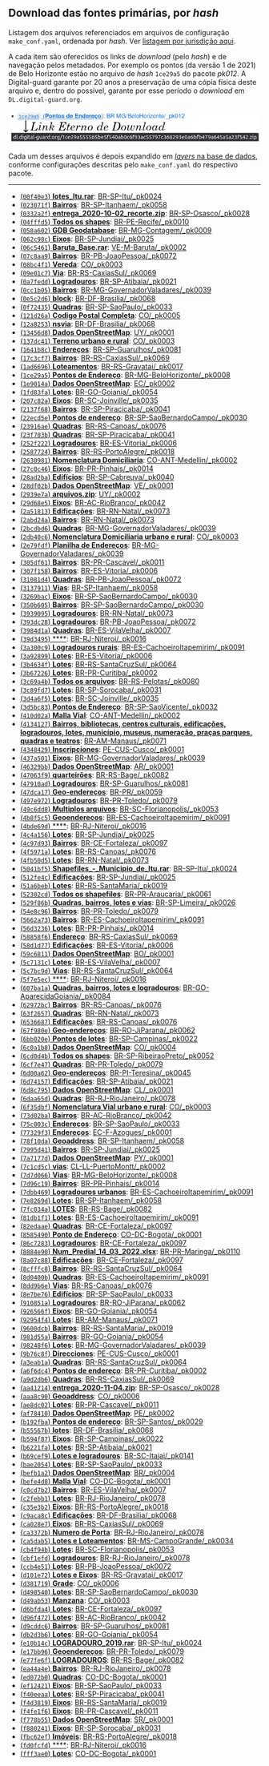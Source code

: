 ## Download das fontes primárias, por *hash*

Listagem dos arquivos referenciados em arquivos de configuração `make_conf.yaml`, ordenada por *hash*. Ver [listagem por jurisdição aqui](list-primaryData-byJurisdic.md).

A cada item são oferecidos os links de *download* (pelo *hash*) e de navegação pelos metadados. Por exemplo os pontos (da versão 1 de 2021) de Belo Horizonte estão no  arquivo de *hash* `1ce29a5` do pacote *pk012*. A Digital-guard garante por 20 anos a preservação de uma cópia física deste arquivo e, dentro do possível, garante por esse período o *download* em `DL.digital-guard.org`.

![](../assets/a4a-linkEternoDL-hashList.png)

Cada um desses arquivos é depois expandido em [*layers* na base de dados](ftypes.md), conforme configurações descritas pelo  `make_conf.yaml` do respectivo pacote.

------

 - [(`00f40e3`) **lotes_Itu.rar**](http://dl.digital-guard.org/00f40e3731f0e04b8d1050a4716385f412aed5b32b560a47cc321ef4ea5413f8.rar): [BR-SP-Itu/_pk0024 ](http://git.digital-guard.org/preserv-BR/blob/main/data/SP/Itu/_pk0024.01)
 - [(`023071f`) **Bairros**](http://dl.digital-guard.org/023071f87e4bb37e46d42cee7841f3a2119b8f65d2778604af3644f279cf89f1.zip): [BR-SP-Itanhaem/_pk0058 ](http://git.digital-guard.org/preserv-BR/blob/main/data/SP/Itanhaem/_pk0058.01)
 - [(`0332a2f`) **entrega_2020-10-02_recorte.zip**](http://dl.digital-guard.org/0332a2f00b8cd344818b1b734859c44c7d6b7604d347ce1619455d9bf2629d64.zip): [BR-SP-Osasco/_pk0028 ](http://git.digital-guard.org/preserv-BR/blob/main/data/SP/Osasco/_pk0028.01)
 - [(`04fffd5`) **Todos os shapes**](http://dl.digital-guard.org/04fffd56aef1c5a53cb35e5864b940b0b103e6e4752adcff7d4f30a2cb99ddb6.zip): [BR-PE-Recife/_pk0010 ](http://git.digital-guard.org/preserv-BR/blob/main/data/PE/Recife/_pk0010.01)
 - [(`058a602`) **GDB Geodatabase**](http://dl.digital-guard.org/058a6022054e8b3f9ba81f25f7511b58cbd4ad616b0510033b917f3f7f9f23d5.rar): [BR-MG-Contagem/_pk0009 ](http://git.digital-guard.org/preserv-BR/blob/main/data/MG/Contagem/_pk0009.01)
 - [(`062c98c`) **Eixos**](http://dl.digital-guard.org/062c98c3fc074c76a5ff8d1bb3ad97b120d4a60d2e75c835fd6ff096f466da58.zip): [BR-SP-Jundiai/_pk0025 ](http://git.digital-guard.org/preserv-BR/blob/main/data/SP/Jundiai/_pk0025.01)
 - [(`06c5461`) **Baruta_Base.rar**](http://dl.digital-guard.org/06c5461d0c7bdebd504d4033bab337b2d7a4aa236562e0704b9e49bc926a1fba.rar): [VE-M-Baruta/_pk0002 ](http://git.digital-guard.org/preserv-VE/blob/main/data/M/Baruta/_pk0002.01)
 - [(`07c8aa9`) **Bairros**](http://dl.digital-guard.org/07c8aa95c98efecaa6e0a1e4667f4c2452f519477011cba4355f294c07d465c1.zip): [BR-PB-JoaoPessoa/_pk0072 ](http://git.digital-guard.org/preserv-BR/blob/main/data/PB/JoaoPessoa/_pk0072.01)
 - [(`08bc4f1`) **Vereda**](http://dl.digital-guard.org/08bc4f124ca0a65d9eae97663eca0894d3bb4d37ead1168b767a540b68db324f.zip): [CO/_pk0003 ](http://git.digital-guard.org/preserv-CO/blob/main/data/_pk0003.01)
 - [(`09e01c7`) **Via**](http://dl.digital-guard.org/09e01c7ab557f61a35999b32585f72059e983600606ea2870e1520e284815165.zip): [BR-RS-CaxiasSul/_pk0069 ](http://git.digital-guard.org/preserv-BR/blob/main/data/RS/CaxiasSul/_pk0069.01)
 - [(`0a7fedd`) **Logradouros**](http://dl.digital-guard.org/0a7fedd6e8e30541f706fa7f77166a183a3cc43d2b1d3d3d0a8d3fb7f077e804.zip): [BR-SP-Atibaia/_pk0021 ](http://git.digital-guard.org/preserv-BR/blob/main/data/SP/Atibaia/_pk0021.01)
 - [(`0cc1b05`) **Bairros**](http://dl.digital-guard.org/0cc1b05163361968a5681e971c8ab1395fcca1ba4b48150a7522a90b836727e3.zip): [BR-MG-GovernadorValadares/_pk0039 ](http://git.digital-guard.org/preserv-BR/blob/main/data/MG/GovernadorValadares/_pk0039.01)
 - [(`0e5c2d6`) **block**](http://dl.digital-guard.org/0e5c2d6d8728b11d7a89ada7fb7639756e479761c57b1aa23d9f4bcdec8d480d.zip): [BR-DF-Brasilia/_pk0068 ](http://git.digital-guard.org/preserv-BR/blob/main/data/DF/Brasilia/_pk0068.01)
 - [(`0f72435`) **Quadras**](http://dl.digital-guard.org/0f724350c2511ec58873a9dcaeec51a6756f9258b2b4ecd953884198e0350cbc.zip): [BR-SP-SaoPaulo/_pk0033 ](http://git.digital-guard.org/preserv-BR/blob/main/data/SP/SaoPaulo/_pk0033.01)
 - [(`121d26a`) **Codigo Postal Completa**](http://dl.digital-guard.org/121d26a488ae9b2dd73e72e2d9495a9b892ca3068b95fe969fc64610d7615ff8.zip): [CO/_pk0005 ](http://git.digital-guard.org/preserv-CO/blob/main/data/_pk0005.01)
 - [(`12a8253`) **nsvia**](http://dl.digital-guard.org/12a8253e85ad740a408c73dc73224b5b939d8125fdbdf73ae8355338d1250730.zip): [BR-DF-Brasilia/_pk0068 ](http://git.digital-guard.org/preserv-BR/blob/main/data/DF/Brasilia/_pk0068.01)
 - [(`13456d8`) **Dados OpenStreetMap**](http://dl.digital-guard.org/13456d87d099ac5b0a16203b1b41081e2a520208656f5bd963bf76d6cd738678.pbf): [UY/_pk0001 ](http://git.digital-guard.org/preserv-UY/blob/main/data/_pk0001.01)
 - [(`137dc41`) **Terreno urbano e rural**](http://dl.digital-guard.org/137dc416e70776ac57c37a4fb0cb9bedb1468e91ed73eaa656ddee91011daed7.zip): [CO/_pk0003 ](http://git.digital-guard.org/preserv-CO/blob/main/data/_pk0003.01)
 - [(`1641b8c`) **Endereços**](http://dl.digital-guard.org/1641b8c5fe5a2e9141939bb7353bda4fda1ea04d7a631a4d012e4759d1bf8447.zip): [BR-SP-Guarulhos/_pk0081 ](http://git.digital-guard.org/preserv-BR/blob/main/data/SP/Guarulhos/_pk0081.01)
 - [(`17c3cf7`) **Bairros**](http://dl.digital-guard.org/17c3cf7a5fc8429b79ab09193162a627ef9d93123f7b31e1f51435ef1a8c028c.zip): [BR-RS-CaxiasSul/_pk0069 ](http://git.digital-guard.org/preserv-BR/blob/main/data/RS/CaxiasSul/_pk0069.01)
 - [(`1ad6696`) **Loteamentos**](http://dl.digital-guard.org/1ad669693352407105ccdeb37a4398d62b0accb25888122c84afe2788c121c7b.rar): [BR-RS-Gravatai/_pk0017 ](http://git.digital-guard.org/preserv-BR/blob/main/data/RS/Gravatai/_pk0017.01)
 - [(`1ce29a5`) **Pontos de Endereço**](http://dl.digital-guard.org/1ce29a555565be5f540ab0c6f93ac55797c368293e0a6bfb479a645a5a23f542.zip): [BR-MG-BeloHorizonte/_pk0008 ](http://git.digital-guard.org/preserv-BR/blob/main/data/MG/BeloHorizonte/_pk0008.01)
 - [(`1e9014a`) **Dados OpenStreetMap**](http://dl.digital-guard.org/1e9014a224dd457fdb88d2b151c00d3bb5d43b3ad0284b27240fbba0b2afbe96.pbf): [EC/_pk0002 ](http://git.digital-guard.org/preserv-EC/blob/main/data/_pk0002.01)
 - [(`1fd83fa`) **Lotes**](http://dl.digital-guard.org/1fd83fa52b1a8b9179f8e38703b1a33a30256f68994794404acde1ad786dac7e.zip): [BR-GO-Goiania/_pk0054 ](http://git.digital-guard.org/preserv-BR/blob/main/data/GO/Goiania/_pk0054.01)
 - [(`207c82a`) **Eixos**](http://dl.digital-guard.org/207c82a3f2fa79f943c7b393b0e4fe636ff60305302f9c64c8364851fc6bf6c2.zip): [BR-SC-Joinville/_pk0035 ](http://git.digital-guard.org/preserv-BR/blob/main/data/SC/Joinville/_pk0035.01)
 - [(`2137f68`) **Bairros**](http://dl.digital-guard.org/2137f68df828ce00c276a38b969cd651efcc2f8300f9fb4a716b6fd10019862f.zip): [BR-SP-Piracicaba/_pk0041 ](http://git.digital-guard.org/preserv-BR/blob/main/data/SP/Piracicaba/_pk0041.01)
 - [(`22ecd5e`) **Pontos de endereço**](http://dl.digital-guard.org/22ecd5ef4ca76adef213fa422d9b5e4198f0667df598c511c30e512bb10aaedd.zip): [BR-SP-SaoBernardoCampo/_pk0030 ](http://git.digital-guard.org/preserv-BR/blob/main/data/SP/SaoBernardoCampo/_pk0030.01)
 - [(`23916ae`) **Quadras**](http://dl.digital-guard.org/23916aea28282c1c2485ff18fa561728bcfc087c2999d9a9575658e32a66f782.zip): [BR-RS-Canoas/_pk0076 ](http://git.digital-guard.org/preserv-BR/blob/main/data/RS/Canoas/_pk0076.01)
 - [(`23f703b`) **Quadras**](http://dl.digital-guard.org/23f703b7d1611ea29f53fe3bd2617a5939fe96d21453004838d7fe61064dae45.zip): [BR-SP-Piracicaba/_pk0041 ](http://git.digital-guard.org/preserv-BR/blob/main/data/SP/Piracicaba/_pk0041.01)
 - [(`252f222`) **Logradouros**](http://dl.digital-guard.org/252f2228f3400be3f6fdbef5a99b3aacf1ed0232ab73675ed918f9b5f8743752.zip): [BR-ES-Vitoria/_pk0006 ](http://git.digital-guard.org/preserv-BR/blob/main/data/ES/Vitoria/_pk0006.01)
 - [(`2587724`) **Bairros**](http://dl.digital-guard.org/258772459588f7941ac6eeda7c6839df02d58741cf6bc3e48825aecd60418251.zip): [BR-RS-PortoAlegre/_pk0018 ](http://git.digital-guard.org/preserv-BR/blob/main/data/RS/PortoAlegre/_pk0018.01)
 - [(`2630981`) **Nomenclatura Domiciliaria**](http://dl.digital-guard.org/2630981b3e7c796f23a938d8c727ed47cf890547336ead89738b96e67fe62e7a.zip): [CO-ANT-Medellin/_pk0002 ](http://git.digital-guard.org/preserv-CO/blob/main/data/ANT/Medellin/_pk0002.01)
 - [(`27c0c46`) **Eixos**](http://dl.digital-guard.org/27c0c467222a668837f62e9f40ac85f94685ea50f3d655207384f2343d13f573.rar): [BR-PR-Pinhais/_pk0014 ](http://git.digital-guard.org/preserv-BR/blob/main/data/PR/Pinhais/_pk0014.01)
 - [(`28ad2ba`) **Edifícios**](http://dl.digital-guard.org/28ad2bab16b023135e52a101d2e1ddf3337806de3922599a10598b9f2131e3d2.zip): [BR-SP-Cabreuva/_pk0040 ](http://git.digital-guard.org/preserv-BR/blob/main/data/SP/Cabreuva/_pk0040.01)
 - [(`28df02b`) **Dados OpenStreetMap**](http://dl.digital-guard.org/28df02b8889548e0913d2337ee4f4cadb0e5798e377bbc95f753d4269440526c.pbf): [VE/_pk0001 ](http://git.digital-guard.org/preserv-VE/blob/main/data/_pk0001.01)
 - [(`2939e7a`) **arquivos.zip**](http://dl.digital-guard.org/2939e7ae1ee8801dd10619301ec034afb5c37d68b440a4d3f2b8416d30c1c13b.zip): [UY/_pk0002 ](http://git.digital-guard.org/preserv-UY/blob/main/data/_pk0002.01)
 - [(`29d68e5`) **Eixos**](http://dl.digital-guard.org/29d68e5ce006079b06b710cc2df3aa08d6cb6934f32bc0b29fc46d3e8272ff77.rar): [BR-AC-RioBranco/_pk0042 ](http://git.digital-guard.org/preserv-BR/blob/main/data/AC/RioBranco/_pk0042.01)
 - [(`2a51813`) **Edificações**](http://dl.digital-guard.org/2a5181306cd0b82550fa9901efd9dfa8d2865a053537c5ab6b784b06edbbd568.zip): [BR-RN-Natal/_pk0073 ](http://git.digital-guard.org/preserv-BR/blob/main/data/RN/Natal/_pk0073.01)
 - [(`2abd24a`) **Bairros**](http://dl.digital-guard.org/2abd24ace6842e2257f9e89bc7137de259ab9a1ea6175b3486911b99fca6dfdc.zip): [BR-RN-Natal/_pk0073 ](http://git.digital-guard.org/preserv-BR/blob/main/data/RN/Natal/_pk0073.01)
 - [(`2bcdbd6`) **Quadras**](http://dl.digital-guard.org/2bcdbd6a2ddf4fd810147a106616f404c69a9c38bc02531fe3fa9f27acab25a6.zip): [BR-MG-GovernadorValadares/_pk0039 ](http://git.digital-guard.org/preserv-BR/blob/main/data/MG/GovernadorValadares/_pk0039.01)
 - [(`2db40c6`) **Nomenclatura Domiciliaria urbano e rural**](http://dl.digital-guard.org/2db40c6a0a4ddc0bb0f765a9195c34b258de49b179f90cd54244406e0c62df83.zip): [CO/_pk0003 ](http://git.digital-guard.org/preserv-CO/blob/main/data/_pk0003.01)
 - [(`2e79fdf`) **Planilha de Endereços**](http://dl.digital-guard.org/2e79fdf013a8de68e071c2f2a9911bc98196254bc9b9f39482cb0941a146b485.zip): [BR-MG-GovernadorValadares/_pk0039 ](http://git.digital-guard.org/preserv-BR/blob/main/data/MG/GovernadorValadares/_pk0039.01)
 - [(`305df61`) **Bairros**](http://dl.digital-guard.org/305df61c61e90caef0a0409a09b7d01a56beb6e107ae4430188617c7058f02a1.zip): [BR-PR-Cascavel/_pk0011 ](http://git.digital-guard.org/preserv-BR/blob/main/data/PR/Cascavel/_pk0011.01)
 - [(`307f158`) **Bairros**](http://dl.digital-guard.org/307f158ccd7d9ff8f7ec9767de719595fde4ea759c14316d478da176c23303fe.zip): [BR-ES-Vitoria/_pk0006 ](http://git.digital-guard.org/preserv-BR/blob/main/data/ES/Vitoria/_pk0006.01)
 - [(`31081d4`) **Quadras**](http://dl.digital-guard.org/31081d4d9daf71ca3e0b11d06b228fd62d8eb326c889cc41af699d1d57f4c23e.zip): [BR-PB-JoaoPessoa/_pk0072 ](http://git.digital-guard.org/preserv-BR/blob/main/data/PB/JoaoPessoa/_pk0072.01)
 - [(`3137911`) **Vias**](http://dl.digital-guard.org/3137911874246d45f025f2b98066f1e7a31543332e175e83f433005d131c40fe.zip): [BR-SP-Itanhaem/_pk0058 ](http://git.digital-guard.org/preserv-BR/blob/main/data/SP/Itanhaem/_pk0058.01)
 - [(`3269bac`) **Eixos**](http://dl.digital-guard.org/3269bacc09d450b4d7496a2bc749ece94b1f48462ba0aae70d902404256bc433.zip): [BR-SP-SaoBernardoCampo/_pk0030 ](http://git.digital-guard.org/preserv-BR/blob/main/data/SP/SaoBernardoCampo/_pk0030.01)
 - [(`350b605`) **Bairros**](http://dl.digital-guard.org/350b605174967b94ef49ce1bbac0352dd76e2175e5eae1b8e5b730cd9950d133.zip): [BR-SP-SaoBernardoCampo/_pk0030 ](http://git.digital-guard.org/preserv-BR/blob/main/data/SP/SaoBernardoCampo/_pk0030.01)
 - [(`3939095`) **Logradouros**](http://dl.digital-guard.org/3939095828b4c0ec81efbcfca8f718d33e503dd8689e06d624c7957ba7fbb918.zip): [BR-RN-Natal/_pk0073 ](http://git.digital-guard.org/preserv-BR/blob/main/data/RN/Natal/_pk0073.01)
 - [(`393dc28`) **Logradouros**](http://dl.digital-guard.org/393dc287ca1b626ecb180b40d6c9ec2ebc74a3364444a4418d77e7225c32f3f7.zip): [BR-PB-JoaoPessoa/_pk0072 ](http://git.digital-guard.org/preserv-BR/blob/main/data/PB/JoaoPessoa/_pk0072.01)
 - [(`3984d1a`) **Quadras**](http://dl.digital-guard.org/3984d1a48b63d858fdfbe7829e493d1c35650546eb84039a59f9008de9bc4871.zip): [BR-ES-VilaVelha/_pk0007 ](http://git.digital-guard.org/preserv-BR/blob/main/data/ES/VilaVelha/_pk0007.01)
 - [(`39d3495`) ****](http://dl.digital-guard.org/39d34950c7c61a89cfc2b4d70b0b34a85b346b41741331009205de0f06c86805.zip): [BR-RJ-Niteroi/_pk0016 ](http://git.digital-guard.org/preserv-BR/blob/main/data/RJ/Niteroi/_pk0016.01)
 - [(`3a300c9`) **Logradouros rurais**](http://dl.digital-guard.org/3a300c9f9836c3ea1af53bfdff81e4d663c413f688fdd9c9f583105c19f3ec39.zip): [BR-ES-CachoeiroItapemirim/_pk0091 ](http://git.digital-guard.org/preserv-BR/blob/main/data/ES/CachoeiroItapemirim/_pk0091.01)
 - [(`3a92899`) **Lotes**](http://dl.digital-guard.org/3a92899e5a7e87acb92cca7198cc0e894bac9ac96c2192b12b668d1e1d598898.zip): [BR-ES-Vitoria/_pk0006 ](http://git.digital-guard.org/preserv-BR/blob/main/data/ES/Vitoria/_pk0006.01)
 - [(`3b4634f`) **Lotes**](http://dl.digital-guard.org/3b4634f38fafd4d3a779b1f7a1075ab2fd6b951509290849f26813319920b2fa.zip): [BR-RS-SantaCruzSul/_pk0064 ](http://git.digital-guard.org/preserv-BR/blob/main/data/RS/SantaCruzSul/_pk0064.01)
 - [(`3b67226`) **Lotes**](http://dl.digital-guard.org/3b67226b43d2093e81204c1ed089eafafe0ffd92ce8fe98bd8db1f45b2e3bfb1.zip): [BR-PR-Curitiba/_pk0002 ](http://git.digital-guard.org/preserv-BR/blob/main/data/PR/Curitiba/_pk0002.01)
 - [(`3c69a4b`) **Todos os arquivos**](http://dl.digital-guard.org/3c69a4bf2fa9cce1b701968f6c970230e51ee2a656f7168f384f5066a05eaba2.zip): [BR-RS-Pelotas/_pk0080 ](http://git.digital-guard.org/preserv-BR/blob/main/data/RS/Pelotas/_pk0080.01)
 - [(`3c89fd7`) **Lotes**](http://dl.digital-guard.org/3c89fd728a33d781a60088e8b384295e92e70c96b6c9fed78bd4f36f819df67a.zip): [BR-SP-Sorocaba/_pk0031 ](http://git.digital-guard.org/preserv-BR/blob/main/data/SP/Sorocaba/_pk0031.01)
 - [(`3d4a6f5`) **Lotes**](http://dl.digital-guard.org/3d4a6f528249d062a0bcfb18aa6c115828bb651a164617489c14017b6433c02a.zip): [BR-SC-Joinville/_pk0035 ](http://git.digital-guard.org/preserv-BR/blob/main/data/SC/Joinville/_pk0035.01)
 - [(`3d5bc83`) **Pontos de Endereço**](http://dl.digital-guard.org/3d5bc83bbbfd7e28857d36e6cf9df06bcd1d9de257018d684a3dd91608c55742.zip): [BR-SP-SaoVicente/_pk0032 ](http://git.digital-guard.org/preserv-BR/blob/main/data/SP/SaoVicente/_pk0032.01)
 - [(`410d02a`) **Malla Vial**](http://dl.digital-guard.org/410d02a87e8d2955849ba644ed8830f3d6761b31f4d0dbf044d39975ffc02be1.zip): [CO-ANT-Medellin/_pk0002 ](http://git.digital-guard.org/preserv-CO/blob/main/data/ANT/Medellin/_pk0002.01)
 - [(`4134127`) **Bairros, bibliotecas, centros culturais, edificações, logradouros, lotes, município, museus, numeração, praças parques, quadras e teatros**](http://dl.digital-guard.org/4134127ab8fe9d96a17d1cfb833437de98a0186e7121db4994ae4763ab4d542a.rar): [BR-AM-Manaus/_pk0071 ](http://git.digital-guard.org/preserv-BR/blob/main/data/AM/Manaus/_pk0071.01)
 - [(`4348429`) **Inscripciones**](http://dl.digital-guard.org/43484294f9190a3a050e097e0c106f8da16169a3e1dff9d00ea04aae6e9cbe1a.zip): [PE-CUS-Cusco/_pk0001 ](http://git.digital-guard.org/preserv-PE/blob/main/data/CUS/Cusco/_pk0001.01)
 - [(`437a501`) **Eixos**](http://dl.digital-guard.org/437a5012420b1bdc748ea571eabfa0aee6154c41196fe898c383d76e61a5c5db.zip): [BR-MG-GovernadorValadares/_pk0039 ](http://git.digital-guard.org/preserv-BR/blob/main/data/MG/GovernadorValadares/_pk0039.01)
 - [(`46329bb`) **Dados OpenStreetMap**](http://dl.digital-guard.org/46329bbdca69ece2efb6be39f840d8c87f6b6472f93257aad87588598787ba95.pbf): [AR/_pk0001 ](http://git.digital-guard.org/preserv-AR/blob/main/data/_pk0001.01)
 - [(`47063f9`) **quarteirões**](http://dl.digital-guard.org/47063f994f552e27c3b528fcc60cb03e36923b6875dd862dc54062e0ecb3bf60.zip): [BR-RS-Bage/_pk0082 ](http://git.digital-guard.org/preserv-BR/blob/main/data/RS/Bage/_pk0082.01)
 - [(`47910ad`) **Logradouros**](http://dl.digital-guard.org/47910adcd297a9ba875d89dacc91bc6b2a37d6eab4910964253e117c1484b4c5.zip): [BR-SP-Guarulhos/_pk0081 ](http://git.digital-guard.org/preserv-BR/blob/main/data/SP/Guarulhos/_pk0081.01)
 - [(`47dca17`) **Geo-endereços**](http://dl.digital-guard.org/47dca17c620c1c34ac091dac19afb8851f1d8f9a907094a0f40a0310e774445d.zip): [BR-PR/_pk0059 ](http://git.digital-guard.org/preserv-BR/blob/main/data/PR/_pk0059.01)
 - [(`497e972`) **Logradouros**](http://dl.digital-guard.org/497e972dd7415c9465e32e95d87d88d927327d5469d3c4f5a2aac306b6966404.zip): [BR-PR-Toledo/_pk0079 ](http://git.digital-guard.org/preserv-BR/blob/main/data/PR/Toledo/_pk0079.01)
 - [(`49c6dd8`) **Multiplos arquivos**](http://dl.digital-guard.org/49c6dd8968a97b80ddd50f37db3204ae63278f7a9cda94fa35b03429d53a96a6.rar): [BR-SC-Florianopolis/_pk0053 ](http://git.digital-guard.org/preserv-BR/blob/main/data/SC/Florianopolis/_pk0053.01)
 - [(`4b8f5c5`) **Geoenderecos**](http://dl.digital-guard.org/4b8f5c5264e567014e98d3314a49ba2a1c71f8da5cba66572671fe674b7788f1.zip): [BR-ES-CachoeiroItapemirim/_pk0091 ](http://git.digital-guard.org/preserv-BR/blob/main/data/ES/CachoeiroItapemirim/_pk0091.01)
 - [(`4bde69d`) ****](http://dl.digital-guard.org/4bde69d0057c0785598f98963fdae3dc90420fb8f163652d70b659210da0ae2b.zip): [BR-RJ-Niteroi/_pk0016 ](http://git.digital-guard.org/preserv-BR/blob/main/data/RJ/Niteroi/_pk0016.01)
 - [(`4c4a156`) **Lotes**](http://dl.digital-guard.org/4c4a1565e1f7d5675ff2d546d0e6a85acd7bbaa018503601dd07e1be80dee130.zip): [BR-SP-Jundiai/_pk0025 ](http://git.digital-guard.org/preserv-BR/blob/main/data/SP/Jundiai/_pk0025.01)
 - [(`4c97d93`) **Bairros**](http://dl.digital-guard.org/4c97d93a39cce2190b436b1adf1d56321627fef452dbbf18ede812731e2a035b.zip): [BR-CE-Fortaleza/_pk0097 ](http://git.digital-guard.org/preserv-BR/blob/main/data/CE/Fortaleza/_pk0097.01)
 - [(`4f5971a`) **Lotes**](http://dl.digital-guard.org/4f5971ab149c0d936a315fff94fdd8ee5fb2410f2a472b3eaf0d33666ee1043d.zip): [BR-RS-Canoas/_pk0076 ](http://git.digital-guard.org/preserv-BR/blob/main/data/RS/Canoas/_pk0076.01)
 - [(`4fb50d5`) **Lotes**](http://dl.digital-guard.org/4fb50d5099297049dab0406a2ff86b78328062b2834b7a6943e256c9dd82cb31.zip): [BR-RN-Natal/_pk0073 ](http://git.digital-guard.org/preserv-BR/blob/main/data/RN/Natal/_pk0073.01)
 - [(`5041bf5`) **Shapefiles_-_Municipio_de_Itu.rar**](http://dl.digital-guard.org/5041bf52dc6cbd99fb555180a3f34becae8c61352e975f61bfb9c56182e49749.rar): [BR-SP-Itu/_pk0024 ](http://git.digital-guard.org/preserv-BR/blob/main/data/SP/Itu/_pk0024.01)
 - [(`512fe4c`) **Edificações**](http://dl.digital-guard.org/512fe4c44525a211c68415da0ab06d565a6ba3653739809d46404d6653ce5064.zip): [BR-SP-Jundiai/_pk0025 ](http://git.digital-guard.org/preserv-BR/blob/main/data/SP/Jundiai/_pk0025.01)
 - [(`51a6beb`) **Lotes**](http://dl.digital-guard.org/51a6beb9fca43e0fb45727138982f7806b8df52fce53f5e0e31edd61bfbc21b9.rar): [BR-RS-SantaMaria/_pk0019 ](http://git.digital-guard.org/preserv-BR/blob/main/data/RS/SantaMaria/_pk0019.01)
 - [(`52302cd`) **Todos os shapefiles**](http://dl.digital-guard.org/52302cd28b0d4e36ba923a7f1fc82ff4d16f544a92b667933f8b46e036213b88.zip): [BR-PR-Araucaria/_pk0061 ](http://git.digital-guard.org/preserv-BR/blob/main/data/PR/Araucaria/_pk0061.01)
 - [(`529f86b`) **Quadras, bairros, lotes e vias**](http://dl.digital-guard.org/529f86b71a936bfdbca3d633b80912f496b9c94a2505ef816e406e2362b631c4.zip): [BR-SP-Limeira/_pk0026 ](http://git.digital-guard.org/preserv-BR/blob/main/data/SP/Limeira/_pk0026.01)
 - [(`54e8c96`) **Bairros**](http://dl.digital-guard.org/54e8c962d93c5075b58656b0d935889e21ea340f97c0603be1ef5f1ee07d6805.zip): [BR-PR-Toledo/_pk0079 ](http://git.digital-guard.org/preserv-BR/blob/main/data/PR/Toledo/_pk0079.01)
 - [(`5662a73`) **Bairros**](http://dl.digital-guard.org/5662a73fff9eeb6c1c3753b4d204b5c1074e9a17454c68fabcf17bd87c2c77b4.rar): [BR-ES-CachoeiroItapemirim/_pk0091 ](http://git.digital-guard.org/preserv-BR/blob/main/data/ES/CachoeiroItapemirim/_pk0091.01)
 - [(`56d3236`) **Lotes**](http://dl.digital-guard.org/56d32368409f4ba2c99afadc7ad307bd8cc660b93d38e57936da313fafde1f13.rar): [BR-PR-Pinhais/_pk0014 ](http://git.digital-guard.org/preserv-BR/blob/main/data/PR/Pinhais/_pk0014.01)
 - [(`58858f6`) **Endereço**](http://dl.digital-guard.org/58858f634229c4d857ad8bf774758f6051357b365c15d9a75cdf778cde2f65f6.zip): [BR-RS-CaxiasSul/_pk0069 ](http://git.digital-guard.org/preserv-BR/blob/main/data/RS/CaxiasSul/_pk0069.01)
 - [(`58d1d77`) **Edificações**](http://dl.digital-guard.org/58d1d77cd2dd760f6a57bfda746da7f2658fe8a1f23f6d371ed5a8e230ac30cf.zip): [BR-ES-Vitoria/_pk0006 ](http://git.digital-guard.org/preserv-BR/blob/main/data/ES/Vitoria/_pk0006.01)
 - [(`59c6811`) **Dados OpenStreetMap**](http://dl.digital-guard.org/59c6811f82c0ed8acdd3da4d7223f4bddfd7a2018bbd83628eaa1ec8582bc3e7.pbf): [BO/_pk0001 ](http://git.digital-guard.org/preserv-BO/blob/main/data/_pk0001.01)
 - [(`5c7131c`) **Lotes**](http://dl.digital-guard.org/5c7131c32a7411cf7a27022b8ac2989e88f86254ed74b6b3b2e5cf94b44e3acb.zip): [BR-ES-VilaVelha/_pk0007 ](http://git.digital-guard.org/preserv-BR/blob/main/data/ES/VilaVelha/_pk0007.01)
 - [(`5c7bc9d`) **Vias**](http://dl.digital-guard.org/5c7bc9d5d753681db743235e647cb653efe34404aad61b040af89cc2ec68bbe2.zip): [BR-RS-SantaCruzSul/_pk0064 ](http://git.digital-guard.org/preserv-BR/blob/main/data/RS/SantaCruzSul/_pk0064.01)
 - [(`5f7e5ec`) ****](http://dl.digital-guard.org/5f7e5ecf8e15a9c13323cb9f4fddadee80eb3e253bcc270dc8c134400af3a8b2.zip): [BR-RJ-Niteroi/_pk0016 ](http://git.digital-guard.org/preserv-BR/blob/main/data/RJ/Niteroi/_pk0016.01)
 - [(`607ba1a`) **Quadras, bairros, lotes e logradouros**](http://dl.digital-guard.org/607ba1a0c854d6c93a0e57a95fa8851be3abe05b292b477ee5eb71ec245b1fae.rar): [BR-GO-AparecidaGoiania/_pk0084 ](http://git.digital-guard.org/preserv-BR/blob/main/data/GO/AparecidaGoiania/_pk0084.01)
 - [(`62972bc`) **Bairros**](http://dl.digital-guard.org/62972bc1f5accf55c5ea97f9154f246a111cde13c4da881798668e12b0a03a41.zip): [BR-RS-Canoas/_pk0076 ](http://git.digital-guard.org/preserv-BR/blob/main/data/RS/Canoas/_pk0076.01)
 - [(`63f2657`) **Quadras**](http://dl.digital-guard.org/63f265730d08e440bbfaf630a78c053968ee7ec12447b19af9554f5a8a78614f.zip): [BR-RN-Natal/_pk0073 ](http://git.digital-guard.org/preserv-BR/blob/main/data/RN/Natal/_pk0073.01)
 - [(`6536687`) **Edificações**](http://dl.digital-guard.org/6536687209661fd36ce85976660e736b76cb2597c9a6402df810fe623aa2e569.zip): [BR-RS-Canoas/_pk0076 ](http://git.digital-guard.org/preserv-BR/blob/main/data/RS/Canoas/_pk0076.01)
 - [(`67f980e`) **Geo-endereços**](http://dl.digital-guard.org/67f980eb940a57a8f4e40b8e15be9b4b65162aa9afe27d0a89f826047f9b9039.zip): [BR-RO-JiParana/_pk0062 ](http://git.digital-guard.org/preserv-BR/blob/main/data/RO/JiParana/_pk0062.01)
 - [(`6bb020e`) **Pontos de lotes**](http://dl.digital-guard.org/6bb020e023ffd10570d887f907fdad909eecde1003c8911ef64ac63d48f5fe8b.zip): [BR-SP-Campinas/_pk0022 ](http://git.digital-guard.org/preserv-BR/blob/main/data/SP/Campinas/_pk0022.01)
 - [(`6c0a1b8`) **Dados OpenStreetMap**](http://dl.digital-guard.org/6c0a1b8a9cb9f5b6c32e36d01d792fb90d823ad722f4271a3d8b2da13add415b.pbf): [CO/_pk0004 ](http://git.digital-guard.org/preserv-CO/blob/main/data/_pk0004.01)
 - [(`6cd0d4b`) **Todos os shapes**](http://dl.digital-guard.org/6cd0d4b475e61b8cbd078787ea8b38ebdd051a1def026ca476d4a83d40354738.zip): [BR-SP-RibeiraoPreto/_pk0052 ](http://git.digital-guard.org/preserv-BR/blob/main/data/SP/RibeiraoPreto/_pk0052.01)
 - [(`6cf7e47`) **Quadras**](http://dl.digital-guard.org/6cf7e47ce736468fb740f4f6f884464e81f8ff3a9682f92c38d041825ebb4a39.zip): [BR-PR-Toledo/_pk0079 ](http://git.digital-guard.org/preserv-BR/blob/main/data/PR/Toledo/_pk0079.01)
 - [(`6d00a62`) **Geo-endereços**](http://dl.digital-guard.org/6d00a6246765ac93ce682e94282ecc0ed38cfdc1e7a6e936f53341414fd5269a.zip): [BR-PI-Teresina/_pk0045 ](http://git.digital-guard.org/preserv-BR/blob/main/data/PI/Teresina/_pk0045.01)
 - [(`6d74157`) **Edificações**](http://dl.digital-guard.org/6d741572b6c31ffd82cf004b92fa98056545df805bcb64afba5e7b26e32b62ab.zip): [BR-SP-Atibaia/_pk0021 ](http://git.digital-guard.org/preserv-BR/blob/main/data/SP/Atibaia/_pk0021.01)
 - [(`6d8c795`) **Dados OpenStreetMap**](http://dl.digital-guard.org/6d8c79528bfc76af89482d009139b82bfcf2729aebc58368d00a7d3b7af4ca1e.pbf): [CL/_pk0001 ](http://git.digital-guard.org/preserv-CL/blob/main/data/_pk0001.01)
 - [(`6daa65d`) **Quadras**](http://dl.digital-guard.org/6daa65d15bbda6b9d9959daf8d43c2063ed0410b643870c24d22af4fd149032d.zip): [BR-RJ-RioJaneiro/_pk0078 ](http://git.digital-guard.org/preserv-BR/blob/main/data/RJ/RioJaneiro/_pk0078.02)
 - [(`6f35dbf`) **Nomenclatura Vial urbano e rural**](http://dl.digital-guard.org/6f35dbfe7ad230f1f6f2209f5d50901c05965d7b97a9c3dafada4a9af012c335.zip): [CO/_pk0003 ](http://git.digital-guard.org/preserv-CO/blob/main/data/_pk0003.01)
 - [(`73d02ba`) **Bairros**](http://dl.digital-guard.org/73d02ba0ae4b0a994a629f7d06f0a027259f5c1d97e53f9b771fecd345c2a02b.zip): [BR-AC-RioBranco/_pk0042 ](http://git.digital-guard.org/preserv-BR/blob/main/data/AC/RioBranco/_pk0042.01)
 - [(`75c003c`) **Endereços**](http://dl.digital-guard.org/75c003ca72fd92a2cd2146518c8bd69b6396dd1ee70d5e94c81107e27b498c12.zip): [BR-SP-SaoPaulo/_pk0033 ](http://git.digital-guard.org/preserv-BR/blob/main/data/SP/SaoPaulo/_pk0033.01)
 - [(`77329f3`) **Endereços**](http://dl.digital-guard.org/77329f34a71ed1dcf470ac74a96b5a93ee27245060b5980a1153a6bd81e2e7ea.zip): [EC-F-Azogues/_pk0001 ](http://git.digital-guard.org/preserv-EC/blob/main/data/F/Azogues/_pk0001.01)
 - [(`78f10da`) **Geoaddress**](http://dl.digital-guard.org/78f10da32c1dfab83bdbb448884731fffba15a36c88337b122bc6e896a841302.zip): [BR-SP-Itanhaem/_pk0058 ](http://git.digital-guard.org/preserv-BR/blob/main/data/SP/Itanhaem/_pk0058.01)
 - [(`7995d41`) **Bairros**](http://dl.digital-guard.org/7995d41f628e31599f80b367650d363f47e75e1515be9fefabefca91189608a5.zip): [BR-SP-Jundiai/_pk0025 ](http://git.digital-guard.org/preserv-BR/blob/main/data/SP/Jundiai/_pk0025.01)
 - [(`7a7177d`) **Dados OpenStreetMap**](http://dl.digital-guard.org/7a7177dec5f8cc10d4dc0120b4207c697eb8dff2472c08721b725e6c731f7e88.pbf): [PY/_pk0001 ](http://git.digital-guard.org/preserv-PY/blob/main/data/_pk0001.01)
 - [(`7c1cd5c`) **vias**](http://dl.digital-guard.org/7c1cd5cd90518c829dae09cb6b94eaa67979a945e318e469e9d2a1126d037864.zip): [CL-LL-PuertoMontt/_pk0002 ](http://git.digital-guard.org/preserv-CL/blob/main/data/LL/PuertoMontt/_pk0002.01)
 - [(`7d7d066`) **Vias**](http://dl.digital-guard.org/7d7d0661683a8eebd95d544c47dd0e254fc75e3d916fe9900a3bd9fb7b2cc378.zip): [BR-MG-BeloHorizonte/_pk0008 ](http://git.digital-guard.org/preserv-BR/blob/main/data/MG/BeloHorizonte/_pk0008.01)
 - [(`7d96c19`) **Bairros**](http://dl.digital-guard.org/7d96c19771ca271623058eeb9fdc4ceb67ff68c3937a7b66e7ccdb1a4e6580fb.rar): [BR-PR-Pinhais/_pk0014 ](http://git.digital-guard.org/preserv-BR/blob/main/data/PR/Pinhais/_pk0014.01)
 - [(`7dbb469`) **Logradouros urbanos**](http://dl.digital-guard.org/7dbb469cf4affc5e9d0486712553ed2c635a2a33e3e2389c660ceabc209e59c7.zip): [BR-ES-CachoeiroItapemirim/_pk0091 ](http://git.digital-guard.org/preserv-BR/blob/main/data/ES/CachoeiroItapemirim/_pk0091.01)
 - [(`7e8269d`) **Lotes**](http://dl.digital-guard.org/7e8269d4c80f9a03cc999a44f028c00dd296868ee26b61f012dc53211e760417.zip): [BR-SP-Itanhaem/_pk0058 ](http://git.digital-guard.org/preserv-BR/blob/main/data/SP/Itanhaem/_pk0058.01)
 - [(`7fc034a`) **LOTES**](http://dl.digital-guard.org/7fc034ac5c703dcfe93567bd5196ce6eba22df7b779b15ca713b026e85f64759.zip): [BR-RS-Bage/_pk0082 ](http://git.digital-guard.org/preserv-BR/blob/main/data/RS/Bage/_pk0082.01)
 - [(`81db1f1`) **Lotes**](http://dl.digital-guard.org/81db1f1d79472aa7e664a00e012628ee113c887e952e73af28e6e86ad10a7dab.zip): [BR-ES-CachoeiroItapemirim/_pk0091 ](http://git.digital-guard.org/preserv-BR/blob/main/data/ES/CachoeiroItapemirim/_pk0091.01)
 - [(`82edaae`) **Quadras**](http://dl.digital-guard.org/82edaae1d8a79f5167d88cb89a09a21f7e2f89bae88d16d39ebbe971a28976d5.zip): [BR-CE-Fortaleza/_pk0097 ](http://git.digital-guard.org/preserv-BR/blob/main/data/CE/Fortaleza/_pk0097.01)
 - [(`8585490`) **Ponto de Endereço**](http://dl.digital-guard.org/8585490fefe89ff086a9234b27232cda9e29df9ad0b63d19acbd43f3760d04b5.zip): [CO-DC-Bogota/_pk0001 ](http://git.digital-guard.org/preserv-CO/blob/main/data/DC/Bogota/_pk0001.01)
 - [(`86c7283`) **Logradouros**](http://dl.digital-guard.org/86c7283d4dc0351e397e72934f96141f55b92dc09112462cad3769649c0f8fec.zip): [BR-CE-Fortaleza/_pk0097 ](http://git.digital-guard.org/preserv-BR/blob/main/data/CE/Fortaleza/_pk0097.01)
 - [(`8884e90`) **Num_Predial_14_03_2022.xlsx**](http://dl.digital-guard.org/8884e9035116c647376301085809c7cbfb0d44841e1f51035b4b286e8648b05a.zip): [BR-PR-Maringa/_pk0110 ](http://git.digital-guard.org/preserv-BR/blob/main/data/PR/Maringa/_pk0110.01)
 - [(`8a07c88`) **Edificações**](http://dl.digital-guard.org/8a07c88d17167f65182a6c1a86fb89842d2e0bfe4ca5f7fc2dba4d41d9f682f9.zip): [BR-CE-Fortaleza/_pk0097 ](http://git.digital-guard.org/preserv-BR/blob/main/data/CE/Fortaleza/_pk0097.01)
 - [(`8cfffc8`) **Bairros**](http://dl.digital-guard.org/8cfffc8d4ab052dd653748fd22c52ad708609e8c3c30283f57a7b2627fbf8aca.zip): [BR-RS-SantaCruzSul/_pk0064 ](http://git.digital-guard.org/preserv-BR/blob/main/data/RS/SantaCruzSul/_pk0064.01)
 - [(`8d0400b`) **Quadras**](http://dl.digital-guard.org/8d0400b02d594228c5a43df5e5bcdbbb620bce1175fac22fb2f196768159d53f.zip): [BR-ES-CachoeiroItapemirim/_pk0091 ](http://git.digital-guard.org/preserv-BR/blob/main/data/ES/CachoeiroItapemirim/_pk0091.01)
 - [(`8dd9b6e`) **Vias**](http://dl.digital-guard.org/8dd9b6e7e03435fd0adb687313f754cfd76488f13a4b3cfdcc17a4b8c317be87.zip): [BR-RS-Canoas/_pk0076 ](http://git.digital-guard.org/preserv-BR/blob/main/data/RS/Canoas/_pk0076.01)
 - [(`8e7be76`) **Edifícios**](http://dl.digital-guard.org/8e7be760f94bb385bb1b6a47feee3afce9c0fcf48317b554834a5ac30bc5a0cf.zip): [BR-SP-SaoPaulo/_pk0033 ](http://git.digital-guard.org/preserv-BR/blob/main/data/SP/SaoPaulo/_pk0033.01)
 - [(`910851a`) **Logradouros**](http://dl.digital-guard.org/910851a581a1eefe4a3a8534ffd46ac6ad11e998fcf7c6ebf624700b885a4b01.zip): [BR-RO-JiParana/_pk0062 ](http://git.digital-guard.org/preserv-BR/blob/main/data/RO/JiParana/_pk0062.01)
 - [(`926566f`) **Eixos**](http://dl.digital-guard.org/926566fc01aa45a22ede663e66e371ce9e70e730e7f4e28b10b3bdf19d67fd38.zip): [BR-GO-Goiania/_pk0054 ](http://git.digital-guard.org/preserv-BR/blob/main/data/GO/Goiania/_pk0054.01)
 - [(`92954f4`) **Lotes**](http://dl.digital-guard.org/92954f43c27c205f677dd707019bd34d7d47280e74d1eede9def964528671839.rar): [BR-AM-Manaus/_pk0071 ](http://git.digital-guard.org/preserv-BR/blob/main/data/AM/Manaus/_pk0071.02)
 - [(`9600dcb`) **Bairros**](http://dl.digital-guard.org/9600dcba403c8dc0b066c8f429507e4672966a01c93119923f75361a6ebc64c0.zip): [BR-RS-SantaMaria/_pk0019 ](http://git.digital-guard.org/preserv-BR/blob/main/data/RS/SantaMaria/_pk0019.01)
 - [(`981d55a`) **Bairros**](http://dl.digital-guard.org/981d55ac26d0131ff4040aeca1444ad2310e20b89ceeac70c9d4ca12caf5151b.zip): [BR-GO-Goiania/_pk0054 ](http://git.digital-guard.org/preserv-BR/blob/main/data/GO/Goiania/_pk0054.01)
 - [(`98248f6`) **Lotes**](http://dl.digital-guard.org/98248f643e60829689b398b2852981cfd12b11799a640d93b27223dfc4346948.rar): [BR-MG-GovernadorValadares/_pk0039 ](http://git.digital-guard.org/preserv-BR/blob/main/data/MG/GovernadorValadares/_pk0039.01)
 - [(`9b76c8f`) **Direcciones**](http://dl.digital-guard.org/9b76c8f77f5e08b9bae2d839540a6d02d640c62bf422efd3a9f629fdd247b97e.zip): [PE-CUS-Cusco/_pk0001 ](http://git.digital-guard.org/preserv-PE/blob/main/data/CUS/Cusco/_pk0001.01)
 - [(`a3eab1a`) **Quadras**](http://dl.digital-guard.org/a3eab1ae42ce304d9bbd119ebb769b6c93c40f04b1f09c6e0e9ec322320da7ff.zip): [BR-RS-SantaCruzSul/_pk0064 ](http://git.digital-guard.org/preserv-BR/blob/main/data/RS/SantaCruzSul/_pk0064.01)
 - [(`a6f6dc4`) **Pontos de endereço**](http://dl.digital-guard.org/a6f6dc4a8cd4bd9dcf19104bb409c2164fd07b53818a6e1c28c4aaab94f5c895.zip): [BR-PR-Curitiba/_pk0002 ](http://git.digital-guard.org/preserv-BR/blob/main/data/PR/Curitiba/_pk0002.01)
 - [(`a9d2db6`) **Quadras**](http://dl.digital-guard.org/a9d2db675520121d4ed84084ae868d5868cbfc7516a8266eee30a15c651474dd.zip): [BR-RS-CaxiasSul/_pk0069 ](http://git.digital-guard.org/preserv-BR/blob/main/data/RS/CaxiasSul/_pk0069.01)
 - [(`aa41214`) **entrega_2020-11-04.zip**](http://dl.digital-guard.org/aa41214cef0417fb400b83c2e196fb01d7be3688a560c36cac6e2c54cfa0502a.zip): [BR-SP-Osasco/_pk0028 ](http://git.digital-guard.org/preserv-BR/blob/main/data/SP/Osasco/_pk0028.01)
 - [(`aaa8c90`) **Geoaddress**](http://dl.digital-guard.org/aaa8c908e179e07841aed287de18277811fedc3bd9a078100e63fd7e63c4e90b.zip): [CO/_pk0006 ](http://git.digital-guard.org/preserv-CO/blob/main/data/_pk0006.02)
 - [(`ae8dc02`) **Lotes**](http://dl.digital-guard.org/ae8dc027fe9e0983b553508c3a313061f7f466c50d66124c86c96254f70c4c15.zip): [BR-PR-Cascavel/_pk0011 ](http://git.digital-guard.org/preserv-BR/blob/main/data/PR/Cascavel/_pk0011.01)
 - [(`af78410`) **Dados OpenStreetMap**](http://dl.digital-guard.org/af784105ab366faa59af78747e9ba49a688b1bf044e530b0013b232fe5318e73.pbf): [PE/_pk0002 ](http://git.digital-guard.org/preserv-PE/blob/main/data/_pk0002.01)
 - [(`b192fba`) **Pontos de endereço**](http://dl.digital-guard.org/b192fba419ef8133861a9051d2382d08476193eafbd8932f0ea05456157c301c.zip): [BR-SP-Santos/_pk0029 ](http://git.digital-guard.org/preserv-BR/blob/main/data/SP/Santos/_pk0029.01)
 - [(`b55567b`) **lotes**](http://dl.digital-guard.org/b55567b8f4b77e16eb7805ac2883ffed63b67ec7d39aed103e914bbea0d94750.zip): [BR-DF-Brasilia/_pk0068 ](http://git.digital-guard.org/preserv-BR/blob/main/data/DF/Brasilia/_pk0068.01)
 - [(`b594f87`) **Eixos**](http://dl.digital-guard.org/b594f8717d9912e25938029f8ac55eb5842b561ff29d9768c5b77489945a9c1c.zip): [BR-SP-Campinas/_pk0022 ](http://git.digital-guard.org/preserv-BR/blob/main/data/SP/Campinas/_pk0022.01)
 - [(`b6221fa`) **Lotes**](http://dl.digital-guard.org/b6221fa57754ec8c4db284591a6ceeea7acf986eb215b2e521647e32fb175488.zip): [BR-SP-Atibaia/_pk0021 ](http://git.digital-guard.org/preserv-BR/blob/main/data/SP/Atibaia/_pk0021.01)
 - [(`b69cef9`) **Lotes e logradouros**](http://dl.digital-guard.org/b69cef94c0fad1a99013289fd30eb3ad0d612e227547f1a95cbd104716980263.rar): [BR-SC-Itajai/_pk0141 ](http://git.digital-guard.org/preserv-BR/blob/main/data/SC/Itajai/_pk0141.01)
 - [(`bae2054`) **Lotes**](http://dl.digital-guard.org/bae2054448855305db0fc855d2852cd5a7b369481cc03aeb809a0c3c162a2c04.zip): [BR-SP-SaoPaulo/_pk0033 ](http://git.digital-guard.org/preserv-BR/blob/main/data/SP/SaoPaulo/_pk0033.01)
 - [(`befb1a2`) **Dados OpenStreetMap**](http://dl.digital-guard.org/befb1a28910b56920b7c10b7ae1a25d5d32f1b13931463076adebc4ab33db114.pbf): [BR/_pk0004 ](http://git.digital-guard.org/preserv-BR/blob/main/data/_pk0004.01)
 - [(`befe4d8`) **Malla Vial**](http://dl.digital-guard.org/befe4d8cbbd51162e70f4f3dc4065acc430e20f2161073fabd007c575cd72098.zip): [CO-DC-Bogota/_pk0001 ](http://git.digital-guard.org/preserv-CO/blob/main/data/DC/Bogota/_pk0001.01)
 - [(`c0cd7b2`) **Bairros**](http://dl.digital-guard.org/c0cd7b2a4cc67b5d49a4d296f41b564b23464364ab746adc6d2206d5dd9249af.zip): [BR-ES-VilaVelha/_pk0007 ](http://git.digital-guard.org/preserv-BR/blob/main/data/ES/VilaVelha/_pk0007.01)
 - [(`c2febb1`) **Lotes**](http://dl.digital-guard.org/c2febb1aa33dcf75c3a23f36c6c535e7223f219e1b71fa1121cf278623961a01.zip): [BR-RJ-RioJaneiro/_pk0078 ](http://git.digital-guard.org/preserv-BR/blob/main/data/RJ/RioJaneiro/_pk0078.02)
 - [(`c35e3b2`) **Eixos**](http://dl.digital-guard.org/c35e3b2825d3da122a74c6c8dd5f3157a3bd6201208d2a6d13dec433a6ded9fc.zip): [BR-RS-PortoAlegre/_pk0018 ](http://git.digital-guard.org/preserv-BR/blob/main/data/RS/PortoAlegre/_pk0018.01)
 - [(`c9aca8c`) **Edificações**](http://dl.digital-guard.org/c9aca8c68c827c3a73598b677dc217fd8af5df1b8f53349e37b00ae13bcd46bd.zip): [BR-DF-Brasilia/_pk0068 ](http://git.digital-guard.org/preserv-BR/blob/main/data/DF/Brasilia/_pk0068.01)
 - [(`ca028e7`) **Eixos**](http://dl.digital-guard.org/ca028e7824a7489c9a406884b78fe83dfbc72f15471bd9651e636d8a8d2afd3a.zip): [BR-RS-CaxiasSul/_pk0069 ](http://git.digital-guard.org/preserv-BR/blob/main/data/RS/CaxiasSul/_pk0069.01)
 - [(`ca3372b`) **Numero de Porta**](http://dl.digital-guard.org/ca3372bbecd51a34481c39af3c194db84c3fd6b578a14f58aa8f787d3f86caf4.rar): [BR-RJ-RioJaneiro/_pk0078 ](http://git.digital-guard.org/preserv-BR/blob/main/data/RJ/RioJaneiro/_pk0078.02)
 - [(`ca5dab5`) **Lotes e Loteamentos**](http://dl.digital-guard.org/ca5dab519aae0b5cfbc6f8930641c0cce2abbc34c25e306b3fe0aea87df34b74.rar): [BR-MS-CampoGrande/_pk0034 ](http://git.digital-guard.org/preserv-BR/blob/main/data/MS/CampoGrande/_pk0034.01)
 - [(`cb4f94b`) **Lotes**](http://dl.digital-guard.org/cb4f94bedbafd003b4791954e07b05a591a36bbace9cd6ca6576ed840b32bd8c.zip): [BR-SC-Florianopolis/_pk0053 ](http://git.digital-guard.org/preserv-BR/blob/main/data/SC/Florianopolis/_pk0053.01)
 - [(`cbf1efd`) **Logradouros**](http://dl.digital-guard.org/cbf1efdbbdbc96f0c012556ff36040d8314564d300f9c53aaef8b49f0b8000c9.zip): [BR-RJ-RioJaneiro/_pk0078 ](http://git.digital-guard.org/preserv-BR/blob/main/data/RJ/RioJaneiro/_pk0078.02)
 - [(`ccb4e51`) **Lotes**](http://dl.digital-guard.org/ccb4e51a2caca195e8fd260de69d07ffc2d0cbbb80e4455806d7c89f2932948c.zip): [BR-PB-JoaoPessoa/_pk0072 ](http://git.digital-guard.org/preserv-BR/blob/main/data/PB/JoaoPessoa/_pk0072.01)
 - [(`d101e72`) **Lotes e Eixos**](http://dl.digital-guard.org/d101e729d51ddfc33e4a866684074487c5a2601c7c84d4eca01ff9bbca186cda.rar): [BR-RS-Gravatai/_pk0017 ](http://git.digital-guard.org/preserv-BR/blob/main/data/RS/Gravatai/_pk0017.01)
 - [(`d381719`) **Grade**](http://dl.digital-guard.org/d3817192260c4a6d34be44a72c5eb06c9c9b5a6f5abf3ee56af86671d7602bb7.rar): [CO/_pk0006 ](http://git.digital-guard.org/preserv-CO/blob/main/data/_pk0006.01)
 - [(`d498540`) **Lotes**](http://dl.digital-guard.org/d4985405060cc1887962a4278b4d68ada6ffd3ed72f296bd72d65abc4897cd2d.zip): [BR-SP-SaoBernardoCampo/_pk0030 ](http://git.digital-guard.org/preserv-BR/blob/main/data/SP/SaoBernardoCampo/_pk0030.01)
 - [(`d49ab53`) **Manzana**](http://dl.digital-guard.org/d49ab53b06be4934f160bee3a92d671346d9ad2137fbd901e99875ab2fad7621.zip): [CO/_pk0003 ](http://git.digital-guard.org/preserv-CO/blob/main/data/_pk0003.01)
 - [(`d6bfda4`) **Lotes**](http://dl.digital-guard.org/d6bfda4f6ec70796d753b570ff04afc040ba6a2c438f116b301a977db3788b5e.zip): [BR-CE-Fortaleza/_pk0097 ](http://git.digital-guard.org/preserv-BR/blob/main/data/CE/Fortaleza/_pk0097.01)
 - [(`d96f472`) **Lotes**](http://dl.digital-guard.org/d96f47270e22336cf4660f742ae4dba5694f15c6833363167c91d9fc9929871b.zip): [BR-AC-RioBranco/_pk0042 ](http://git.digital-guard.org/preserv-BR/blob/main/data/AC/RioBranco/_pk0042.01)
 - [(`d9cddc6`) **Bairros**](http://dl.digital-guard.org/d9cddc63f7782d250fc80f0572b9fb884ee7ec1911e19deea4381a4ad5d0a172.zip): [BR-SP-Guarulhos/_pk0081 ](http://git.digital-guard.org/preserv-BR/blob/main/data/SP/Guarulhos/_pk0081.01)
 - [(`db2d3b6`) **Lotes**](http://dl.digital-guard.org/db2d3b64a2494ff53212d276645986490890025d2b5d1fc5a1b90af7e7bbdf39.zip): [BR-GO-Goiania/_pk0054 ](http://git.digital-guard.org/preserv-BR/blob/main/data/GO/Goiania/_pk0054.01)
 - [(`e10b14c`) **LOGRADOURO_2019.rar**](http://dl.digital-guard.org/e10b14c4bfeaa6b40b725acc573a98fba308b72836002af3c7431982b74348f1.rar): [BR-SP-Itu/_pk0024 ](http://git.digital-guard.org/preserv-BR/blob/main/data/SP/Itu/_pk0024.01)
 - [(`e17bb96`) **Geoendereços**](http://dl.digital-guard.org/e17bb963a4bf4f48743c5a60ac6ab91a88b6aff8b3ef7045a34bde155dbef1b9.zip): [BR-PR-Toledo/_pk0079 ](http://git.digital-guard.org/preserv-BR/blob/main/data/PR/Toledo/_pk0079.01)
 - [(`e77fe6f`) **LOGRADOUROS**](http://dl.digital-guard.org/e77fe6f601a65e46244bc70b4f19008ad4ce3b1db36fafbaed2a248429504e81.zip): [BR-RS-Bage/_pk0082 ](http://git.digital-guard.org/preserv-BR/blob/main/data/RS/Bage/_pk0082.01)
 - [(`ea44a4e`) **Bairros**](http://dl.digital-guard.org/ea44a4e799c709b77e0de02ca98c67895246bccc4634940c77e5e82ce1b61f31.zip): [BR-RJ-RioJaneiro/_pk0078 ](http://git.digital-guard.org/preserv-BR/blob/main/data/RJ/RioJaneiro/_pk0078.02)
 - [(`ed072b0`) **Quadras**](http://dl.digital-guard.org/ed072b0391d6c4a9bd76237b4ebb55de4f00ff0b73325d715d35baf29f41278e.zip): [CO-DC-Bogota/_pk0001 ](http://git.digital-guard.org/preserv-CO/blob/main/data/DC/Bogota/_pk0001.01)
 - [(`ef12421`) **Eixos**](http://dl.digital-guard.org/ef12421332aca1f53484084ab50bdca48d243ba1d9593ebfd873a1af2ab86556.zip): [BR-SP-SaoPaulo/_pk0033 ](http://git.digital-guard.org/preserv-BR/blob/main/data/SP/SaoPaulo/_pk0033.01)
 - [(`f40eeaa`) **Lotes**](http://dl.digital-guard.org/f40eeaa6fe4f78e52be084392cc9c04d07a95112f7fb2acaf3210fd23fbdf4a8.zip): [BR-SP-Piracicaba/_pk0041 ](http://git.digital-guard.org/preserv-BR/blob/main/data/SP/Piracicaba/_pk0041.01)
 - [(`f4d3819`) **Eixos**](http://dl.digital-guard.org/f4d3819f9853e85e43bf7a58de7f257eed5f63bcf36daed1c4db0f2701544adc.zip): [BR-RS-SantaMaria/_pk0019 ](http://git.digital-guard.org/preserv-BR/blob/main/data/RS/SantaMaria/_pk0019.01)
 - [(`f4fe1f6`) **Eixos**](http://dl.digital-guard.org/f4fe1f604f927b1d07ae56ec11ea9e3c4c64a4d02c01ce80ad041beadab165dc.zip): [BR-PR-Cascavel/_pk0011 ](http://git.digital-guard.org/preserv-BR/blob/main/data/PR/Cascavel/_pk0011.01)
 - [(`f778b55`) **Dados OpenStreetMap**](http://dl.digital-guard.org/f778b557c705b1e4c80efb70cfc371cbacf5b61bfa56d3532dc83b4cd664be8a.pbf): [SR/_pk0001 ](http://git.digital-guard.org/preserv-SR/blob/main/data/_pk0001.01)
 - [(`f880241`) **Eixos**](http://dl.digital-guard.org/f88024120a0355a4a9c5ee990c31a41a031a06c25e82eca5e7320d00030edb36.zip): [BR-SP-Sorocaba/_pk0031 ](http://git.digital-guard.org/preserv-BR/blob/main/data/SP/Sorocaba/_pk0031.01)
 - [(`fbc62ef`) **Imóveis**](http://dl.digital-guard.org/fbc62efdbd0f16a7db03b5b775c50c9425367a8dee8a85d9b53e4475bbdb99d2.zip): [BR-RS-PortoAlegre/_pk0018 ](http://git.digital-guard.org/preserv-BR/blob/main/data/RS/PortoAlegre/_pk0018.01)
 - [(`fd0fcfd`) ****](http://dl.digital-guard.org/fd0fcfd937ee3d20620862cce6e870679518f4756063f3045c7f65e6b9ca9981.zip): [BR-RJ-Niteroi/_pk0016 ](http://git.digital-guard.org/preserv-BR/blob/main/data/RJ/Niteroi/_pk0016.01)
 - [(`fff3ae0`) **Lotes**](http://dl.digital-guard.org/fff3ae00d851d47c02d3b510d856526693a47250b4739b57cc6eaa88e0f57acd.zip): [CO-DC-Bogota/_pk0001 ](http://git.digital-guard.org/preserv-CO/blob/main/data/DC/Bogota/_pk0001.01)
